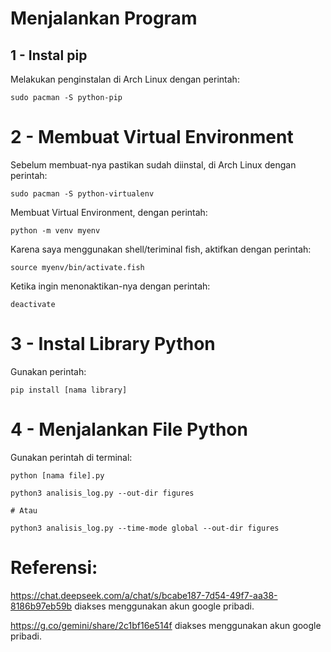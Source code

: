 # Menjalankan Program
## 1 - Instal pip
Melakukan penginstalan di Arch Linux dengan perintah:
```
sudo pacman -S python-pip
```
# 2 - Membuat Virtual Environment
Sebelum membuat-nya pastikan sudah diinstal, di Arch Linux dengan perintah:
```
sudo pacman -S python-virtualenv
```

Membuat Virtual Environment, dengan perintah:
```
python -m venv myenv
```

Karena saya menggunakan shell/teriminal fish, aktifkan dengan perintah:
```
source myenv/bin/activate.fish
```

Ketika ingin menonaktikan-nya dengan perintah:
```
deactivate
```
# 3 - Instal Library Python
Gunakan perintah:
```
pip install [nama library]
```
# 4 - Menjalankan File Python
Gunakan perintah di terminal:
```
python [nama file].py
```

```
python3 analisis_log.py --out-dir figures

# Atau

python3 analisis_log.py --time-mode global --out-dir figures
```


# Referensi:
https://chat.deepseek.com/a/chat/s/bcabe187-7d54-49f7-aa38-8186b97eb59b diakses menggunakan akun google pribadi.

https://g.co/gemini/share/2c1bf16e514f diakses menggunakan akun google pribadi.